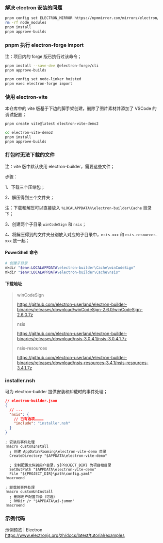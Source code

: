 ### 解决 electron 安装的问题

```bash
pnpm config set ELECTRON_MIRROR https://npmmirror.com/mirrors/electron/
rm -rf node_modules
pnpm install
pnpm approve-builds

```

### pnpm 执行 electron-forge import

注：项目内的 forge 版已执行过该命令；

```bash
pnpm install --save-dev @electron-forge/cli
pnpm approve-builds

pnpm config set node-linker hoisted
pnpm exec electron-forge import

```

### 使用 electron-vite

本仓库中的 vite 版基于下边的脚手架创建，删除了图片素材并添加了 VSCode 的调试配置；

```bash
pnpm create vite@latest electron-vite-demo2

cd electron-vite-demo2
pnpm install
pnpm approve-builds

```

### 打包时无法下载的文件

注：vite 版中默认使用 electron-builder，需要这些文件；

步骤：

1、下载三个压缩包；

2、解压得到三个文件夹；

注：下载和解压可以直接放入 `%LOCALAPPDATA%\electron-builder\Cache` 目录下；

3、创建两个子目录 `winCodeSign` 和 `nsis`；

4、将解压得到的文件夹分别放入对应的子目录中，`nsis-xxx` 和 `nsis-resources-xxx` 放一起；

#### PowerShell 命令

```powershell
# 创建子目录
mkdir "$env:LOCALAPPDATA\electron-builder\Cache\winCodeSign"
mkdir "$env:LOCALAPPDATA\electron-builder\Cache\nsis"

```

#### 下载地址

> winCodeSign
>
> https://github.com/electron-userland/electron-builder-binaries/releases/download/winCodeSign-2.6.0/winCodeSign-2.6.0.7z
>
> nsis
> 
> https://github.com/electron-userland/electron-builder-binaries/releases/download/nsis-3.0.4.1/nsis-3.0.4.1.7z
>
> nsis-resources
> 
>  https://github.com/electron-userland/electron-builder-binaries/releases/download/nsis-resources-3.4.1/nsis-resources-3.4.1.7z

### installer.nsh

可为 electron-builder 提供安装和卸载时的事件处理；

```json
// electron-builder.json
{
  // ...
  "nsis": {
    // 已有选项…………
    "include": "installer.nsh"
  }
}
```

```nsh
; 安装后事件处理
!macro customInstall
  ; 创建 AppData\Roaming\electron-vite-demo 目录
  CreateDirectory "$APPDATA\electron-vite-demo"
  
  ; 复制配置文件到用户目录，${PROJECT_DIR} 为项目根目录
  SetOutPath "$APPDATA\electron-vite-demo"
  File "${PROJECT_DIR}\path\config.yaml"
!macroend

; 卸载前事件处理
!macro customUnInstall
  ; 删除用户配置目录（可选）
  ; RMDir /r "$APPDATA\ai-jumon"
!macroend

```

### 示例代码

示例预览 | Electron
https://www.electronjs.org/zh/docs/latest/tutorial/examples
